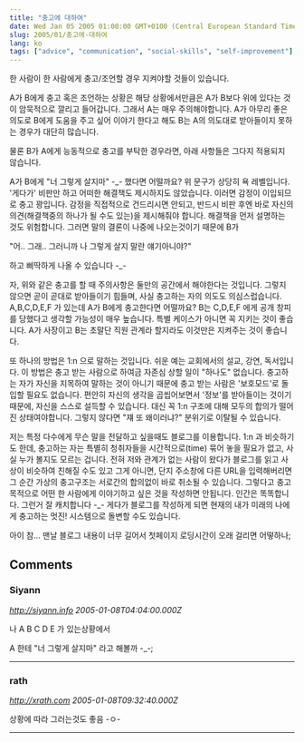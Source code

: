 ```yaml
---
title: "충고에 대하여"
date: Wed Jan 05 2005 01:00:00 GMT+0100 (Central European Standard Time)
slug: 2005/01/충고에-대하여
lang: ko
tags: ["advice", "communication", "social-skills", "self-improvement"]
---
```


한 사람이 한 사람에게 충고/조언할 경우 지켜야할 것들이 있습니다.

A가 B에게 충고 혹은 조언하는 상황은 해당 상황에서만큼은 A가 B보다 위에 있다는 것이 암묵적으로 깔리고 들어갑니다. 그래서 A는 매우 주의해야합니다. A가 아무리 좋은 의도로 B에게 도움을 주고 싶어 이야기 한다고 해도 B는 A의 의도대로 받아들이지 못하는 경우가 대단히 많습니다.

물론 B가 A에게 능동적으로 충고를 부탁한 경우라면, 아래 사항들은 그다지 적용되지 않습니다.

A가 B에게 "너 그렇게 살지마" -_- 했다면 어떨까요?
위 문구가 상당히 욕 레벨입니다. '게다가' 비판만 하고 어떠한 해결책도 제시하지도 않았습니다. 
이러면 감정이 이입되므로 충고 꽝입니다. 감정을 직접적으로 건드리시면 안되고, 반드시 비판 후엔 
바로 자신의 의견(해결책중의 하나가 될 수도 있는)을 제시해줘야 합니다.
해결책을 먼저 설명하는 것도 위험합니다. 그러면 말의 결론이 나중에 나오는것이기 때문에 B가

"어.. 그래.. 그러니까 나 그렇게 살지 말란 얘기아니야?" 

하고 삐딱하게 나올 수 있습니다 -_-

자, 위와 같은 충고를 할 때 주의사항은 둘만의 공간에서 해야한다는 것입니다.
그렇지 않으면 곧이 곧대로 받아들이기 힘들며, 사실 충고하는 자의 의도도 의심스럽습니다.
A,B,C,D,E,F 가 있는데 A가 B에게 충고한다면 어떨까요?
B는 C,D,E,F 에게 공개 창피를 당했다고 생각할 가능성이 매우 높습니다. 
특별 케이스가 아니면 꼭 지키는 것이 좋습니다.
A가 사장이고 B는 초말단 직원 관계라 할지라도 이것만은 지켜주는 것이 좋습니다.

또 하나의 방법은 1:n 으로 말하는 것입니다. 쉬운 예는 교회에서의 설교, 강연, 독서입니다.
이 방법은 충고 받는 사람으로 하여금 자존심 상할 일이 "하나도" 없습니다. 충고하는 자가 자신을 지목하여 말하는 것이 아니기 때문에 충고 받는 사람은 '보호모드'로 돌입할 필요도 없습니다. 편안히 자신의 생각을 곱씹어보면서 '정보'를 받아들이는 것이기 때문에, 자신을 스스로 설득할 수 있습니다. 대신 꼭 1:n 구조에 대해 모두의 합의가 떨어진 상태여야합니다. 그렇지 않다면 
"쟤 또 왜이러냐?" 
분위기로 이탈될 수 있습니다.

저는 특정 다수에게 무슨 말을 전달하고 싶을때도 블로그를 이용합니다.
1:n 과 비슷하기도 한데, 충고하는 자는 특별히 청취자들을 시간적으로(time) 묶어 놓을 필요가 없고, 사실 누가 볼지도 모르는 겁니다. 전혀 저와 관계가 없는 사람이 왔다가 블로그를 읽고 사상이 비슷하여 친해질 수도 있고 그게 아니면, 단지 주소창에 다른 URL을 입력해버리면 그 순간 가상의 충고구조는 서로간의 합의없이 바로 취소될 수 있습니다.
그렇다고 충고 목적으로 어떤 한 사람에게 이야기하고 싶은 것을 작성하면 안됩니다. 인간은 똑똑합니다. 그런거 잘 캐치합니다 -_-
게다가 블로그를 작성하게 되면 현재의 내가 미래의 나에게 충고하는 멋진! 시스템으로 돌변할 수도 있습니다.

아이 참... 맨날 블로그 내용이 너무 길어서 첫페이지 로딩시간이 오래 걸리면 어떻하나;

## Comments

### Siyann
*http://siyann.info*
*2005-01-08T04:04:00.000Z*

나 A B C D E 가 있는상황에서

A 한테 "너 그렇게 살지마" 라고 해볼까 -_-;

---

### rath
*http://xrath.com*
*2005-01-08T09:32:40.000Z*

상황에 따라 그러는것도 좋음 -ㅇ-

---
